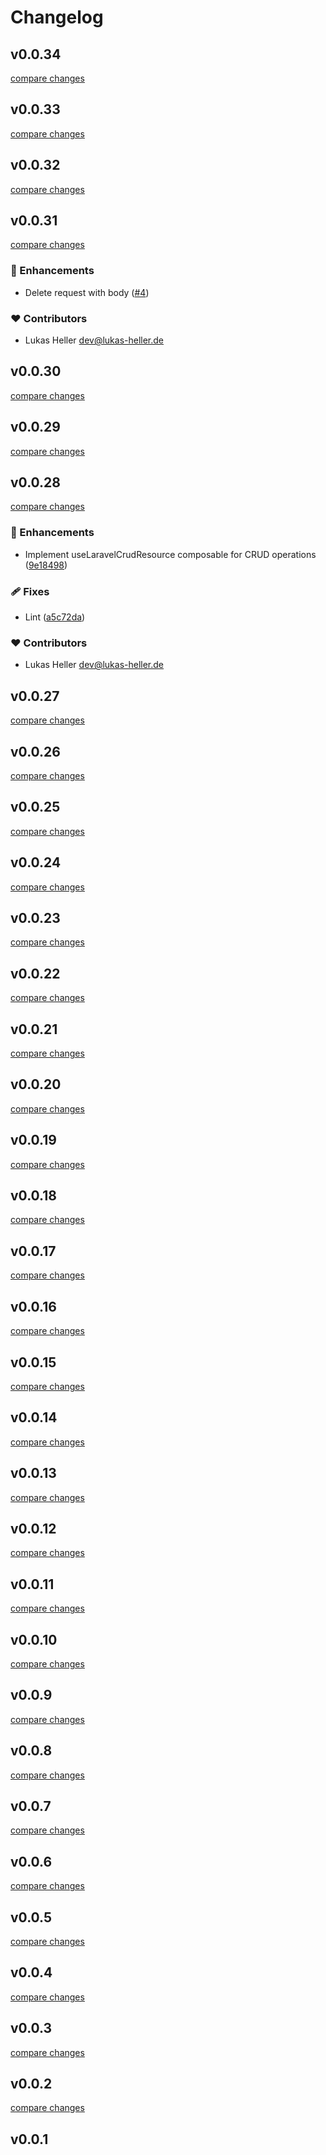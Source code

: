 # Changelog


## v0.0.34

[compare changes](https://github.com/aw-studio/nuxt-laravel/compare/v0.0.33...v0.0.34)

## v0.0.33

[compare changes](https://github.com/aw-studio/nuxt-laravel/compare/v0.0.32...v0.0.33)

## v0.0.32

[compare changes](https://github.com/aw-studio/nuxt-laravel/compare/v0.0.31...v0.0.32)

## v0.0.31

[compare changes](https://github.com/aw-studio/nuxt-laravel/compare/v0.0.30...v0.0.31)

### 🚀 Enhancements

- Delete request with body ([#4](https://github.com/aw-studio/nuxt-laravel/pull/4))

### ❤️ Contributors

- Lukas Heller <dev@lukas-heller.de>

## v0.0.30

[compare changes](https://github.com/aw-studio/nuxt-laravel/compare/v0.0.29...v0.0.30)

## v0.0.29

[compare changes](https://github.com/aw-studio/nuxt-laravel/compare/v0.0.28...v0.0.29)

## v0.0.28

[compare changes](https://github.com/aw-studio/nuxt-laravel/compare/v0.0.27...v0.0.28)

### 🚀 Enhancements

- Implement useLaravelCrudResource composable for CRUD operations ([9e18498](https://github.com/aw-studio/nuxt-laravel/commit/9e18498))

### 🩹 Fixes

- Lint ([a5c72da](https://github.com/aw-studio/nuxt-laravel/commit/a5c72da))

### ❤️ Contributors

- Lukas Heller <dev@lukas-heller.de>

## v0.0.27

[compare changes](https://github.com/aw-studio/nuxt-laravel/compare/v0.0.26...v0.0.27)

## v0.0.26

[compare changes](https://github.com/aw-studio/nuxt-laravel/compare/v0.0.25...v0.0.26)

## v0.0.25

[compare changes](https://github.com/aw-studio/nuxt-laravel/compare/v0.0.24...v0.0.25)

## v0.0.24

[compare changes](https://github.com/aw-studio/nuxt-laravel/compare/v0.0.23...v0.0.24)

## v0.0.23

[compare changes](https://github.com/aw-studio/nuxt-laravel/compare/v0.0.22...v0.0.23)

## v0.0.22

[compare changes](https://github.com/aw-studio/nuxt-laravel/compare/v0.0.21...v0.0.22)

## v0.0.21

[compare changes](https://github.com/aw-studio/nuxt-laravel/compare/v0.0.20...v0.0.21)

## v0.0.20

[compare changes](https://github.com/aw-studio/nuxt-laravel/compare/v0.0.19...v0.0.20)

## v0.0.19

[compare changes](https://github.com/aw-studio/nuxt-laravel/compare/v0.0.18...v0.0.19)

## v0.0.18

[compare changes](https://github.com/aw-studio/nuxt-laravel/compare/v0.0.17...v0.0.18)

## v0.0.17

[compare changes](https://github.com/aw-studio/nuxt-laravel/compare/v0.0.16...v0.0.17)

## v0.0.16

[compare changes](https://github.com/aw-studio/nuxt-laravel/compare/v0.0.15...v0.0.16)

## v0.0.15

[compare changes](https://github.com/aw-studio/nuxt-laravel/compare/v0.0.14...v0.0.15)

## v0.0.14

[compare changes](https://github.com/aw-studio/nuxt-laravel/compare/v0.0.13...v0.0.14)

## v0.0.13

[compare changes](https://github.com/aw-studio/nuxt-laravel/compare/v0.0.12...v0.0.13)

## v0.0.12

[compare changes](https://github.com/aw-studio/nuxt-laravel/compare/v0.0.11...v0.0.12)

## v0.0.11

[compare changes](https://github.com/aw-studio/nuxt-laravel/compare/v0.0.10...v0.0.11)

## v0.0.10

[compare changes](https://github.com/aw-studio/nuxt-laravel/compare/v0.0.9...v0.0.10)

## v0.0.9

[compare changes](https://github.com/aw-studio/nuxt-laravel/compare/v0.0.8...v0.0.9)

## v0.0.8

[compare changes](https://github.com/aw-studio/nuxt-laravel/compare/v0.0.7...v0.0.8)

## v0.0.7

[compare changes](https://github.com/aw-studio/nuxt-laravel/compare/v0.0.6...v0.0.7)

## v0.0.6

[compare changes](https://github.com/aw-studio/nuxt-laravel/compare/v0.0.5...v0.0.6)

## v0.0.5

[compare changes](https://github.com/aw-studio/nuxt-laravel/compare/v0.0.4...v0.0.5)

## v0.0.4

[compare changes](https://github.com/aw-studio/nuxt-laravel/compare/v0.0.3...v0.0.4)

## v0.0.3

[compare changes](https://github.com/aw-studio/nuxt-laravel/compare/v0.0.2...v0.0.3)

## v0.0.2

[compare changes](https://github.com/aw-studio/nuxt-laravel/compare/v0.0.1...v0.0.2)

## v0.0.1

